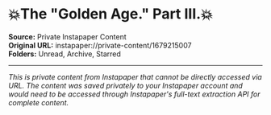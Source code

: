 # 💥The "Golden Age." Part III.💥

**Source:** Private Instapaper Content  
**Original URL:** instapaper://private-content/1679215007  
**Folders:** Unread, Archive, Starred  

---

*This is private content from Instapaper that cannot be directly accessed via URL. The content was saved privately to your Instapaper account and would need to be accessed through Instapaper's full-text extraction API for complete content.*